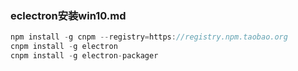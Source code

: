 ### eclectron安装win10.md
```c
npm install -g cnpm --registry=https://registry.npm.taobao.org
cnpm install -g electron
cnpm install -g electron-packager
```
